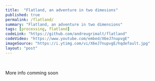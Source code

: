 ```yaml
---
title:  "Flatland, an adventure in two dimesions"
published: true
permalink: /flatland/
summary: "Flatland, an adventure in two dimensions"
tags: [processing, flatland]
codeLink: "https://github.com/andreugrimalt/flatland"
codeVideo: "https://www.youtube.com/embed/X6eJ7nupvgE"
imageSource: "https://i.ytimg.com/vi/X6eJ7nupvgE/hqdefault.jpg"
layout: "post"
---
```


<br/>
<p>More info comming soon</p>
